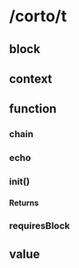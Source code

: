 # /corto/t

## block

## context

## function
### chain
### echo
### init()
#### Returns
### requiresBlock

## value
